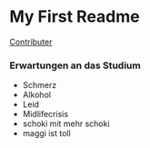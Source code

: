 # My First Readme

[Contributer](./contributer.md)
### Erwartungen an das Studium
* Schmerz
* Alkohol
* Leid
* Midlifecrisis
* schoki mit mehr schoki
* maggi ist toll
